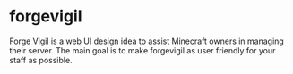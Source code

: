 forgevigil
==========

Forge Vigil is a web UI design idea to assist Minecraft owners in managing their server. The main goal is to make forgevigil as user friendly for your staff as possible.
